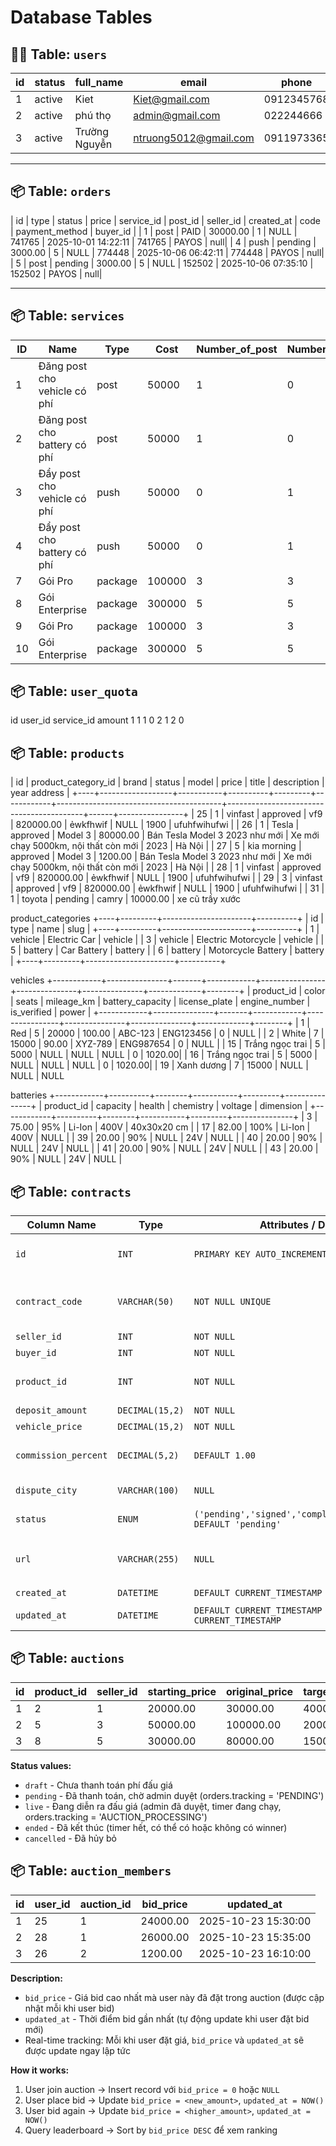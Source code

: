 # Database Tables

## 🧍‍♂️ Table: `users`
| id | status | full_name | email | phone | password | reputation | total_credit | role_id |
|----|---------|------------|------------------------|-------------|-------------------------------------------------------------|------------|--------------|---------|
| 1 | active | Kiet | Kiet@gmail.com | 0912345768 | $2b$10$fyboq9WHFtxbIWD.KW/jKQLjZsul... | 0.00 | 1 | 1 |
| 2 | active | phú thọ | admin@gmail.com | 022244666 | $2b$10$yTRk87fsG7k1sLSiAG.lNJURnJCFM... | 0.00 | 1 | 1 |
| 3 | active | Trường Nguyễn | ntruong5012@gmail.com | 0911973365 | $2b$10$7jwS4Ly9h7bXMaf.OceyXoJi367R... | 0.00 | 1 | 1 |

---

## 📦 Table: `orders`
| id | type | status | price | service_id | post_id | seller_id | created_at | code | payment_method | buyer_id |
| 1 | post | PAID | 30000.00 | 1 | NULL | 741765 | 2025-10-01 14:22:11 | 741765 | PAYOS | null|
| 4 | push | pending | 3000.00 | 5 | NULL | 774448 | 2025-10-06 06:42:11 | 774448 | PAYOS | null|
| 5 | post | pending | 3000.00 | 5 | NULL | 152502 | 2025-10-06 07:35:10 | 152502 | PAYOS | null|

---
## 📦 Table: `services`
| ID | Name                                   | Type    | Cost   | Number_of_post | Number_of_push | Service_ref | Product_type |
| -- | -------------------------------------- | ------- | ------ | -------------- | -------------- | ----------- | ------------ |
| 1  | Đăng post cho vehicle có phí           | post    | 50000  | 1              | 0              | 1           | vehicle      |
| 2  | Đăng post cho battery có phí           | post    | 50000  | 1              | 0              | 2           | battery      |
| 3  | Đẩy post cho vehicle có phí            | push    | 50000  | 0              | 1              | 3           | vehicle      |
| 4  | Đẩy post cho battery có phí            | push    | 50000  | 0              | 1              | 4           | battery      |
| 7  | Gói Pro                                | package | 100000 | 3              | 3              | 1,3           | vehicle      |
| 8  | Gói Enterprise                         | package | 300000 | 5              | 5              | 1,3         | vehicle      |
| 9  | Gói Pro                                | package | 100000 | 3              | 3              | 2,4           | battery      |
| 10 | Gói Enterprise                         | package | 300000 | 5              | 5              | 2,4         | battery      |




## 📦 Table: `user_quota`
id  user_id  service_id  amount
1      1         1         0
2      1         2         0



## 📦 Table: `products`
| id | product_category_id | brand    | status   | model   | price      | title                 | description                              | year address        |
+----+------------------+-----------+----------+---------+------------+-----------------------------------------+------------------------------------------+------+----------------+
| 25 | 1                | vinfast   | approved | vf9     | 820000.00  | ẻwkfhwif                               | NULL                                     | 1900 | ufuhfwihufwi   |
| 26 | 1                | Tesla     | approved | Model 3 | 80000.00   | Bán Tesla Model 3 2023 như mới         | Xe mới chạy 5000km, nội thất còn mới     | 2023 | Hà Nội         |
| 27 | 5                | kia morning | approved | Model 3 | 1200.00   | Bán Tesla Model 3 2023 như mới         | Xe mới chạy 5000km, nội thất còn mới     | 2023 | Hà Nội         |
| 28 | 1                | vinfast   | approved | vf9     | 820000.00  | ẻwkfhwif                               | NULL                                     | 1900 | ufuhfwihufwi   |
| 29 | 3                | vinfast   | approved | vf9     | 820000.00  | ẻwkfhwif                               | NULL                                     | 1900 | ufuhfwihufwi   |
| 31 | 1                | toyota    | pending  | camry   | 10000.00   | xe cũ trầy xước  


product_categories
+----+---------+----------------------+----------+
| id | type    | name                 | slug     |
+----+---------+----------------------+----------+
|  1 | vehicle | Electric Car         | vehicle  |
|  3 | vehicle | Electric Motorcycle  | vehicle  |
|  5 | battery | Car Battery          | battery  |
|  6 | battery | Motorcycle Battery   | battery  |
+----+---------+----------------------+----------+

vehicles
+------------+---------------+-------+------------+----------------+---------------+---------------+-------------+--------+
| product_id | color         | seats | mileage_km | battery_capacity | license_plate | engine_number | is_verified | power  |
+------------+---------------+-------+------------+----------------+---------------+---------------+-------------+--------+
| 1          | Red           | 5     | 20000      | 100.00         | ABC-123       | ENG123456     | 0           | NULL   |
| 2          | White         | 7     | 15000      | 90.00          | XYZ-789       | ENG987654     | 0           | NULL   |
| 15         | Trắng ngọc trai | 5   | 5000       | NULL           | NULL          | NULL          | 0           | 1020.00|
| 16         | Trắng ngọc trai | 5   | 5000       | NULL           | NULL          | NULL          | 0           | 1020.00|
| 19         | Xanh dương    | 7     | 15000      | NULL           | NULL          | NULL  


batteries
+------------+----------+--------+-----------+---------+---------------+
| product_id | capacity | health | chemistry | voltage | dimension     |
+------------+----------+--------+-----------+---------+---------------+
| 3          | 75.00    | 95%    | Li-Ion    | 400V    | 40x30x20 cm   |
| 17         | 82.00    | 100%   | Li-Ion    | 400V    | NULL          |
| 39         | 20.00    | 90%    | NULL      | 24V     | NULL          |
| 40         | 20.00    | 90%    | NULL      | 24V     | NULL          |
| 41         | 20.00    | 90%    | NULL      | 24V     | NULL          |
| 43         | 20.00    | 90%    | NULL      | 24V     | NULL          |


## 📦 Table: `contracts`
| **Column Name**      | **Type**        | **Attributes / Default**                                         | **Description**                             |
| -------------------- | --------------- | ---------------------------------------------------------------- | ------------------------------------------- |
| `id`                 | `INT`           | `PRIMARY KEY AUTO_INCREMENT`                                     | Mã tự tăng, định danh hợp đồng              |
| `contract_code`      | `VARCHAR(50)`   | `NOT NULL UNIQUE`                                                | Mã hợp đồng (VD: CT20251022-001)            |
| `seller_id`          | `INT`           | `NOT NULL`                                                       | ID người bán                                |
| `buyer_id`           | `INT`           | `NOT NULL`                                                       | ID người mua                                |
| `product_id`         | `INT`           | `NOT NULL`                                                       | ID sản phẩm hoặc xe được bán                |
| `deposit_amount`     | `DECIMAL(15,2)` | `NOT NULL`                                                       | Số tiền đặt cọc                             |
| `vehicle_price`      | `DECIMAL(15,2)` | `NOT NULL`                                                       | Giá xe bán ra                               |
| `commission_percent` | `DECIMAL(5,2)`  | `DEFAULT 1.00`                                                   | Phần trăm hoa hồng hệ thống (mặc định 1%)   |
| `dispute_city`       | `VARCHAR(100)`  | `NULL`                                                           | Thành phố xử lý tranh chấp                  |
| `status`             | `ENUM`          | `('pending','signed','completed','cancelled') DEFAULT 'pending'` | Trạng thái hợp đồng                         |
| `url`                | `VARCHAR(255)`  | `NULL`                                                           | Đường dẫn file hợp đồng `.docx` hoặc `.pdf` |
| `created_at`         | `DATETIME`      | `DEFAULT CURRENT_TIMESTAMP`                                      | Ngày tạo                                    |
| `updated_at`         | `DATETIME`      | `DEFAULT CURRENT_TIMESTAMP ON UPDATE CURRENT_TIMESTAMP`          | Ngày cập nhật gần nhất                      |

## 📦 Table: `auctions`
| id | product_id | seller_id | starting_price | original_price | target_price | deposit | winner_id | winning_price | duration | status |
| -- | ----------- | ---------- | --------------- | --------------- | ------------- | -------- | ---------- | -------------- | -------- | ------ |
| 1  | 2           | 1          | 20000.00        | 30000.00        | 400000.00     | 5000.00  | (NULL)     | (NULL)         | 300      | draft  |
| 2  | 5           | 3          | 50000.00        | 100000.00       | 200000.00     | 10000.00 | 12         | 150000.00      | 600      | live   |
| 3  | 8           | 5          | 30000.00        | 80000.00        | 150000.00     | 8000.00  | 15         | 120000.00      | 300      | ended  |

**Status values:**
- `draft` - Chưa thanh toán phí đấu giá
- `pending` - Đã thanh toán, chờ admin duyệt (orders.tracking = 'PENDING')
- `live` - Đang diễn ra đấu giá (admin đã duyệt, timer đang chạy, orders.tracking = 'AUCTION_PROCESSING')
- `ended` - Đã kết thúc (timer hết, có thể có hoặc không có winner)
- `cancelled` - Đã hủy bỏ


## 📦 Table: `auction_members`
| id | user_id | auction_id | bid_price | updated_at          |
|----|---------|------------|-----------|---------------------|
| 1  | 25      | 1          | 24000.00  | 2025-10-23 15:30:00 |
| 2  | 28      | 1          | 26000.00  | 2025-10-23 15:35:00 |
| 3  | 26      | 2          | 1200.00   | 2025-10-23 16:10:00 |

**Description:**
- `bid_price` - Giá bid cao nhất mà user này đã đặt trong auction (được cập nhật mỗi khi user bid)
- `updated_at` - Thời điểm bid gần nhất (tự động update khi user đặt bid mới)
- Real-time tracking: Mỗi khi user đặt giá, `bid_price` và `updated_at` sẽ được update ngay lập tức

**How it works:**
1. User join auction → Insert record với `bid_price = 0` hoặc `NULL`
2. User place bid → Update `bid_price = <new_amount>`, `updated_at = NOW()`
3. User bid again → Update `bid_price = <higher_amount>`, `updated_at = NOW()`
4. Query leaderboard → Sort by `bid_price DESC` để xem ranking